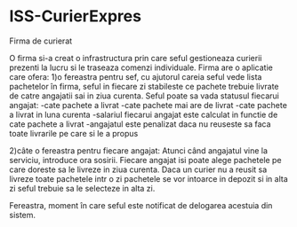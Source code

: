 # ISS-CurierExpres

Firma de curierat

  O firma si-a creat o infrastructura prin care seful gestioneaza curierii prezenti la lucru si le traseaza
comenzi individuale. Firma are o aplicatie care ofera:
  1)o fereastra pentru sef, cu ajutorul careia seful vede lista pachetelor în firma, seful in fiecare zi 
stabileste ce pachete trebuie livrate de catre angajatii sai in ziua curenta.
  Seful poate sa vada statusul fiecarui angajat:
        -cate pachete a livrat
        -cate pachete mai are de livrat
        -cate pachete a livrat in luna curenta
        -salariul fiecarui angajat este calculat in functie de cate pachete a livrat
        -angajatul este penalizat daca nu reuseste sa faca toate livrarile pe care si le a propus
        
  2)câte o fereastra pentru fiecare angajat: Atunci când angajatul vine la serviciu, introduce ora
sosirii. Fiecare angajat isi poate alege pachetele pe care doreste sa le livreze in ziua curenta.
Daca un curier nu a reusit sa livreze toate pachetele intr o zi pachetele se vor intoarce in depozit si in alta zi 
seful trebuie sa le selecteze in alta zi.

Fereastra, moment în care seful este notificat de delogarea acestuia din sistem.
